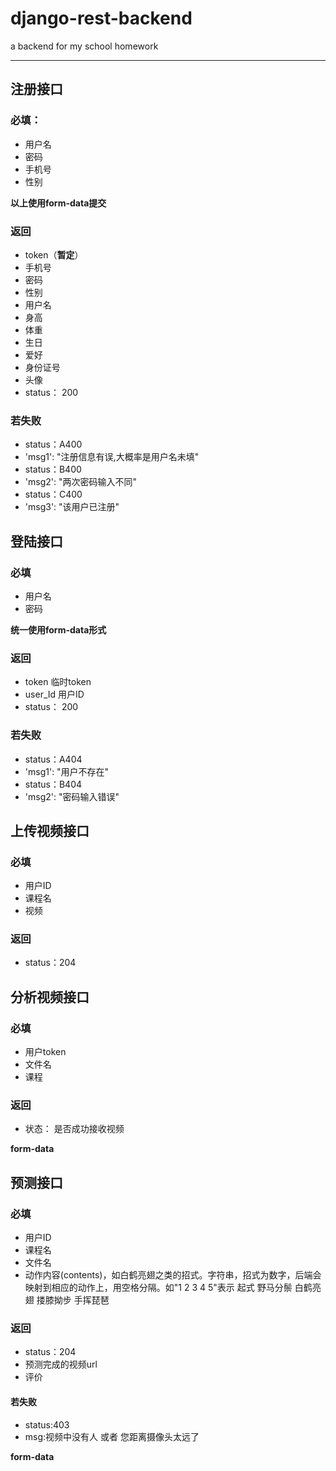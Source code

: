 # django-rest-backend

a backend for my school homework

---

## 注册接口

### 必填：

* 用户名
* 密码
* 手机号
* 性别

**以上使用form-data提交**

### 返回

* token（**暂定**）
* 手机号
* 密码
* 性别
* 用户名
* 身高
* 体重
* 生日
* 爱好
* 身份证号
* 头像
* status： 200

### 若失败

* status：A400
* 'msg1': "注册信息有误,大概率是用户名未填"
* status：B400
* 'msg2': "两次密码输入不同"
* status：C400
* 'msg3': "该用户已注册"

## 登陆接口

### 必填

* 用户名
* 密码

**统一使用form-data形式**

### 返回

* token 临时token
* user_Id 用户ID
* status： 200

### 若失败

* status：A404
* 'msg1': "用户不存在"
* status：B404
* 'msg2': "密码输入错误"

## 上传视频接口

### 必填

* 用户ID
* 课程名
* 视频

### 返回

* status：204

## 分析视频接口

 ### 必填

* 用户token
* 文件名
* 课程

### 返回

* 状态： 是否成功接收视频

**form-data**

## 预测接口

### 必填

- 用户ID
- 课程名
- 文件名
- 动作内容(contents)，如白鹤亮翅之类的招式。字符串，招式为数字，后端会映射到相应的动作上，用空格分隔。如"1 2 3 4 5"表示 起式 野马分鬃 白鹤亮翅 搂膝拗步 手挥琵琶

### 返回

- status：204
- 预测完成的视频url
- 评价

#### 若失败
- status:403
- msg:视频中没有人 或者 您距离摄像头太远了

**form-data**
